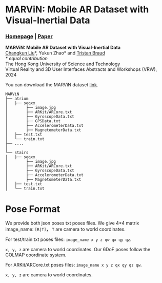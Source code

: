 # MARViN: Mobile AR Dataset with Visual-Inertial Data

### [Homepage](https://lck666666.github.io/research/MARViN/index.html) | [Paper](https://ieeexplore.ieee.org/document/10536574)

**MARViN: Mobile AR Dataset with Visual-Inertial Data** <br>
[Changkun Liu](https://lck666666.github.io)\*, Yukun Zhao\* and [Tristan Braud](https://braudt.people.ust.hk/index.html) <br>
<em>* equal contribution</em><br>
The Hong Kong University of Science and Technology<br>
Virtual Reality and 3D User Interfaces Abstracts and Workshops (VRW), 2024<br>


You can download the MARViN dataset [link](https://hkustconnect-my.sharepoint.com/:f:/g/personal/cliudg_connect_ust_hk/Ek76M4OIy31KrNrizKxlEbIBvlXNQVLv2Ft3vtL9EphwWw?e=3bDJSo). 


```
MARViN
├── atrium
│   ├── seqxx
│        ├── image.jpg
│        ├── ARKit/ARCore.txt
│        ├── GyroscopeData.txt
│        ├── GPSData.txt
│        ├── AccelerometerData.txt
│        ├── MagnetometerData.txt
│   ├── test.txt
│   └── train.txt
├── ....
│
└── stairs
│   ├── seqxx
│        ├── image.jpg
│        ├── ARKit/ARCore.txt
│        ├── GyroscopeData.txt
│        ├── AccelerometerData.txt
│        ├── MagnetometerData.txt
│   ├── test.txt
│   └── train.txt
```

# Pose Format
We provide both json poses txt poses files.
We give 4*4 matrix 
image_name: ```[R|T]```， ```T``` are camera to world coordinates.
  
For test/train.txt poses files:
```image_name x y z qw qx qy qz```.

```x, y, z``` are camera to world coordinates.
Our 6DoF poses follow the COLMAP coordinate system.

For ARKit/ARCore.txt poses files:
```image_name x y z qx qy qz qw```.

```x, y, z``` are camera to world coordinates.

